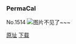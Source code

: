 ### PermaCal
No.1514
![图片不见了~~~](https://imgs.xkcd.com/comics/permacal.png)

[原址](https://xkcd.com//1514) [下载](https://imgs.xkcd.com/comics/permacal.png)

